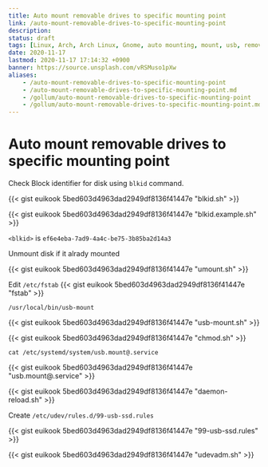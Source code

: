 ```yaml
---
title: Auto mount removable drives to specific mounting point
link: /auto-mount-removable-drives-to-specific-mounting-point
description: 
status: draft
tags: [Linux, Arch, Arch Linux, Gnome, auto mounting, mount, usb, removable]
date: 2020-11-17
lastmod: 2020-11-17 17:14:32 +0900
banner: https://source.unsplash.com/vRSMuso1pXw
aliases:
    - /auto-mount-removable-drives-to-specific-mounting-point
    - /auto-mount-removable-drives-to-specific-mounting-point.md
    - /gollum/auto-mount-removable-drives-to-specific-mounting-point
    - /gollum/auto-mount-removable-drives-to-specific-mounting-point.md
---
```


# Auto mount removable drives to specific mounting point


Check Block identifier for disk using `blkid` command.

{{< gist euikook 5bed603d4963dad2949df8136f41447e "blkid.sh" >}}


{{< gist euikook 5bed603d4963dad2949df8136f41447e "blkid.example.sh" >}}

`<blkid>` is `ef6e4eba-7ad9-4a4c-be75-3b85ba2d14a3`

Unmount disk if it alrady mounted

{{< gist euikook 5bed603d4963dad2949df8136f41447e "umount.sh" >}}

<!--more-->

Edit `/etc/fstab`
{{< gist euikook 5bed603d4963dad2949df8136f41447e "fstab" >}}

`/usr/local/bin/usb-mount`

{{< gist euikook 5bed603d4963dad2949df8136f41447e "usb-mount.sh" >}}

{{< gist euikook 5bed603d4963dad2949df8136f41447e "chmod.sh" >}}


`cat /etc/systemd/system/usb.mount@.service`

{{< gist euikook 5bed603d4963dad2949df8136f41447e "usb.mount@.service" >}}


{{< gist euikook 5bed603d4963dad2949df8136f41447e "daemon-reload.sh" >}}


Create `/etc/udev/rules.d/99-usb-ssd.rules`

{{< gist euikook 5bed603d4963dad2949df8136f41447e "99-usb-ssd.rules" >}}

{{< gist euikook 5bed603d4963dad2949df8136f41447e "udevadm.sh" >}}
